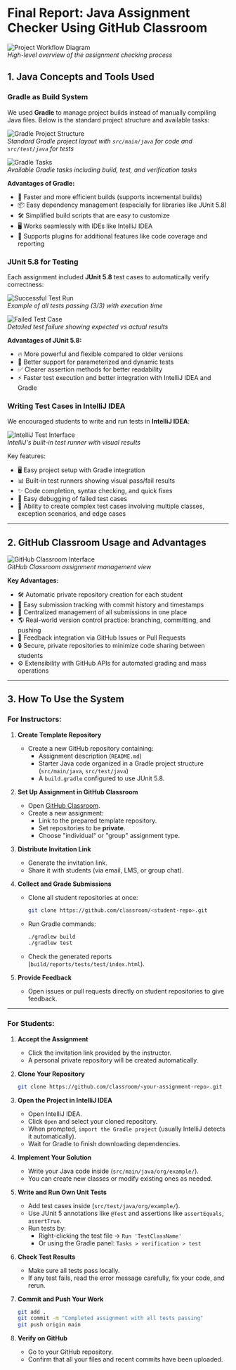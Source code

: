 # Final Report: Java Assignment Checker Using GitHub Classroom

![Project Workflow Diagram](./images/workflow-diagram.png)  
*High-level overview of the assignment checking process*

## 1. Java Concepts and Tools Used

### Gradle as Build System
We used **Gradle** to manage project builds instead of manually compiling Java files. Below is the standard project structure and available tasks:

![Gradle Project Structure](./images/project-structure.png)  
*Standard Gradle project layout with `src/main/java` for code and `src/test/java` for tests*

![Gradle Tasks](./images/gradle-tasks.png)  
*Available Gradle tasks including build, test, and verification tasks*

**Advantages of Gradle:**
- 🚀 Faster and more efficient builds (supports incremental builds)
- 📦 Easy dependency management (especially for libraries like JUnit 5.8)
- 🛠 Simplified build scripts that are easy to customize
- 🖥 Works seamlessly with IDEs like IntelliJ IDEA
- 🧩 Supports plugins for additional features like code coverage and reporting

### JUnit 5.8 for Testing
Each assignment included **JUnit 5.8** test cases to automatically verify correctness:

![Successful Test Run](./images/tests-passed.png)  
*Example of all tests passing (3/3) with execution time*

![Failed Test Case](./images/tests-failed.png)  
*Detailed test failure showing expected vs actual results*

**Advantages of JUnit 5.8:**
- 🔥 More powerful and flexible compared to older versions
- 🔄 Better support for parameterized and dynamic tests
- ✅ Clearer assertion methods for better readability
- ⚡ Faster test execution and better integration with IntelliJ IDEA and Gradle

### Writing Test Cases in IntelliJ IDEA
We encouraged students to write and run tests in **IntelliJ IDEA**:

![IntelliJ Test Interface](./images/intellij-test-interface.png)  
*IntelliJ's built-in test runner with visual results*

Key features:
- 🖥 Easy project setup with Gradle integration
- 📊 Built-in test runners showing visual pass/fail results
- ✨ Code completion, syntax checking, and quick fixes
- 🐞 Easy debugging of failed test cases
- 🎯 Ability to create complex test cases involving multiple classes, exception scenarios, and edge cases

---

## 2. GitHub Classroom Usage and Advantages

![GitHub Classroom Interface](./images/classroom-interface.png)  
*GitHub Classroom assignment management view*

**Key Advantages:**
- 🛠 Automatic private repository creation for each student
- 📑 Easy submission tracking with commit history and timestamps
- 📂 Centralized management of all submissions in one place
- 🌎 Real-world version control practice: branching, committing, and pushing
- 💬 Feedback integration via GitHub Issues or Pull Requests
- 🔒 Secure, private repositories to minimize code sharing between students
- ⚙️ Extensibility with GitHub APIs for automated grading and mass operations

---

## 3. How To Use the System

### For Instructors:

1. **Create Template Repository**
    - Create a new GitHub repository containing:
        - Assignment description (`README.md`)
        - Starter Java code organized in a Gradle project structure (`src/main/java`, `src/test/java`)
        - A `build.gradle` configured to use JUnit 5.8.

2. **Set Up Assignment in GitHub Classroom**
    - Open [GitHub Classroom](https://classroom.github.com/).
    - Create a new assignment:
        - Link to the prepared template repository.
        - Set repositories to be **private**.
        - Choose "individual" or "group" assignment type.

3. **Distribute Invitation Link**
    - Generate the invitation link.
    - Share it with students (via email, LMS, or group chat).

4. **Collect and Grade Submissions**
    - Clone all student repositories at once:
      ```bash
      git clone https://github.com/classroom/<student-repo>.git
      ```
    - Run Gradle commands:
      ```bash
      ./gradlew build
      ./gradlew test
      ```
    - Check the generated reports (`build/reports/tests/test/index.html`).

5. **Provide Feedback**
    - Open issues or pull requests directly on student repositories to give feedback.

---

### For Students:

1. **Accept the Assignment**
    - Click the invitation link provided by the instructor.
    - A personal private repository will be created automatically.

2. **Clone Your Repository**
   ```bash
   git clone https://github.com/classroom/<your-assignment-repo>.git
3. **Open the Project in IntelliJ IDEA**
   - Open IntelliJ IDEA.
   - Click `Open` and select your cloned repository.
   - When prompted, `import the Gradle project` (usually IntelliJ detects it automatically).
   - Wait for Gradle to finish downloading dependencies.
4. **Implement Your Solution**
   - Write your Java code inside (`src/main/java/org/example/`).
   - You can create new classes or modify existing ones as needed.
5. **Write and Run Own Unit Tests**
   - Add test cases inside (`src/test/java/org/example/`).
   - Use JUnit 5 annotations like `@Test` and assertions like `assertEquals`, `assertTrue`.
   - Run tests by:
     - Right-clicking the test file → `Run 'TestClassName'`
     - Or using the Gradle panel: `Tasks > verification > test`
6. **Check Test Results**
   - Make sure all tests pass locally.
   - If any test fails, read the error message carefully, fix your code, and rerun.
7. **Commit and Push Your Work**
   ```bash
   git add .
   git commit -m "Completed assignment with all tests passing"
   git push origin main
8. **Verify on GitHub**
   - Go to your GitHub repository.
   - Confirm that all your files and recent commits have been uploaded.
